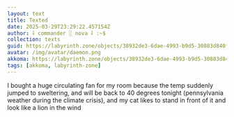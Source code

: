 ```yaml
---
layout: text
title: Texted
date: 2025-03-29T23:29:22.457154Z
author: ⸸ commander ░ nova ⸸ :~$
collection: texts
guid: https://labyrinth.zone/objects/38932de3-6dae-4993-b9d5-30883d840fd3
avatar: /img/avatar/daemon.png
akkoma: https://labyrinth.zone/objects/38932de3-6dae-4993-b9d5-30883d840fd3
tags: [akkoma, labyrinth-zone]
---
```


<p>I bought a huge circulating fan for my room because the temp suddenly jumped to sweltering, and will be back to 40 degrees tonight (pennsylvania weather during the climate crisis), and my cat likes to stand in front of it and look like a lion in the wind</p>